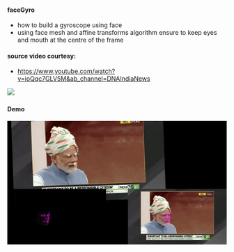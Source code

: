 #### faceGyro
* how to build a gyroscope using face
* using face mesh and affine transforms algorithm ensure to keep eyes and mouth at the centre of the frame

#### source video courtesy:
* https://www.youtube.com/watch?v=ioQqc7GLV5M&ab_channel=DNAIndiaNews  

<a target="_blank" href="https://github.com/vishnu-chand/faceGyro/blob/main/faceGyro.ipynb">
                <img src="https://colab.research.google.com/assets/colab-badge.svg"/></a>

#### Demo
<img src="https://github.com/vishnu-chand/faceGyro/blob/main/demo.gif"/></a>
